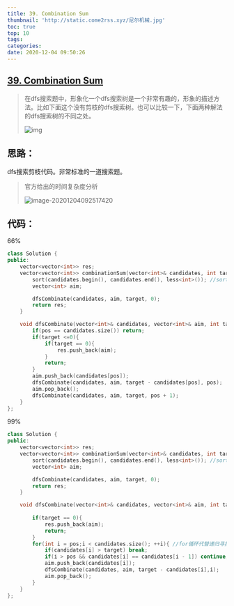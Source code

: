 ```yaml
---
title: 39. Combination Sum
thumbnail: 'http://static.come2rss.xyz/尼尔机械.jpg'
toc: true
top: 10
tags:
categories:
date: 2020-12-04 09:50:26
---
```




## [39. Combination Sum](https://leetcode-cn.com/problems/combination-sum/)

> 在dfs搜索题中，形象化一个dfs搜索树是一个非常有趣的，形象的描述方法。比如下面这个没有剪枝的dfs搜索树。也可以比较一下，下面两种解法的dfs搜索树的不同之处。
>
> ![img](http://static.come2rss.xyz/1598091943-hZjibJ-file_1598091940241)

<!-- more -->

## 思路：

dfs搜索剪枝代码。非常标准的一道搜索题。

> 官方给出的时间复杂度分析
>
> ![image-20201204092517420](http://static.come2rss.xyz/image-20201204092517420.png)

## 代码：



66%

```C++
class Solution {
public:
    vector<vector<int>> res;
    vector<vector<int>> combinationSum(vector<int>& candidates, int target) {
        sort(candidates.begin(), candidates.end(), less<int>()); //sort优化顺序 33%->47%
        vector<int> aim;

        dfsCombinate(candidates, aim, target, 0);
        return res;
    }

    void dfsCombinate(vector<int>& candidates, vector<int>& aim, int target, int pos){
        if(pos == candidates.size()) return;
        if(target <=0){
            if(target == 0){
                res.push_back(aim);
            }
            return;
        }
        aim.push_back(candidates[pos]);
        dfsCombinate(candidates, aim, target - candidates[pos], pos);
        aim.pop_back();
        dfsCombinate(candidates, aim, target, pos + 1);
    }
};
```



99%

```c++
class Solution {
public:
    vector<vector<int>> res;
    vector<vector<int>> combinationSum(vector<int>& candidates, int target) {
        sort(candidates.begin(), candidates.end(), less<int>()); //sort优化顺序 33%->47%
        vector<int> aim;

        dfsCombinate(candidates, aim, target, 0);
        return res;
    }

    void dfsCombinate(vector<int>& candidates, vector<int>& aim, int target, int pos){        
        
        if(target == 0){
            res.push_back(aim);
            return;
        }                
        for(int i = pos;i < candidates.size(); ++i){ //for循环代替递归寻找，减少函数调用，增加效率
            if(candidates[i] > target) break;
            if(i > pos && candidates[i] == candidates[i - 1]) continue; // 重复数字无需再判断
            aim.push_back(candidates[i]);
            dfsCombinate(candidates, aim, target - candidates[i],i);
            aim.pop_back();
        }            
    }
};
```